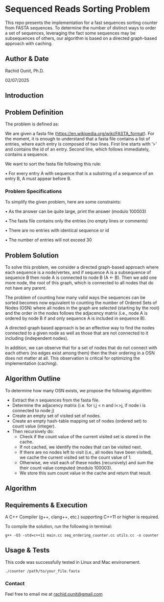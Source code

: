 # Sequenced Reads Sorting Problem
This repo presents the implementation for a fast sequences sorting counter from FASTA sequences.
To determine the number of distinct ways to order a set of sequences, leveraging the fact some sequences 
may be subsequences of others, our algorithm is based on a directed graph-based approach with caching.

## Author & Date
Rachid Ounit, Ph.D.

02/07/2025

## Introduction

## Problem Definition
The problem is defined as:

We are given a fasta file (https://en.wikipedia.org/wiki/FASTA_format). For the
moment, it is enough to understand that a fasta file contains a list of entries, where
each entry is composed of two lines. First line starts with ‘>’ and contains the id of an
entry. Second line, which follows immediately, contains a sequence.

We want to sort the fasta file following this rule:

• For every entry A with sequence that is a substring of a sequence of an entry
B, A must appear before B.

### Problem Specifications

To simplify the given problem, here are some constraints:

• As the answer can be quite large, print the answer (modulo 100003)

• The fasta file contains only the entries (no empty lines or comments)

• There are no entries with identical sequence or id

• The number of entries will not exceed 30


## Problem Solution

To solve this problem, we consider a directed graph-based approach where
each sequence is a node/vertex, and if sequence A is a subsequence
of sequence B then node A is connected to node B (A <- B).
Then we add one more node, the root of this graph, which is connected
to all nodes that do not have any parent.

The problem of counting how many valid ways the sequences can be sorted
becomes now equivalent to counting the number of Ordered Sets of Nodes
(OSN) where all nodes in the graph are selected (starting by the root) and
the order in the nodes follows the adjacency matrix (i.e., node A is 
ordered by node B if and only sequence A is included in sequence B).

A directed-graph based approach is be an effective way to find the nodes
connected to a given node as well as those that are not connected to it 
including (independent nodes).

In addition, we can observe that for a set of nodes that do not connect
with each others (no edges exist among them) then the their ordering
in a OSN does not matter at all. This observation is critical for optimizing
the implementation (caching).

## Algorithm Outline

To determine how many OSN exists, we propose the following algorithm:
- Extract the n sequences from the fasta file.
- Determine the adjacency matrix (i.e. for i,j < n and i<>j, if node i is connected to node j)
- Create an empty set of visited set of nodes.
- Create an empty hash-table mapping set of nodes (ordered set) to count value (integer).
- Then recursively do:
  - Check if the count value of the current visited set is stored in the cache.
  - If not cached, we identify the nodes that can be visited next.
  - If there are no nodes left to visit (i.e., all nodes have been visited), we cache the current visited set to the count value of 1.
  - Otherwise, we visit each of these nodes (recursively) and sum the their count value computed (modulo 100003).
  - We store this sum count value in the cache and return that result.

## Algorithm

## Requirements & Execution
A C++ Compiler (g++, clang++, etc.) supporting C++11 or higher is required.

To compile the solution, run the following in terminal:
```
g++ -O3 -std=c++11 main.cc seq_ordering_counter.cc utils.cc -o counter
```

## Usage & Tests
This code was successfully tested in Linux and Mac environement.

```
./counter /path/to/your_file.fasta
```

### Contact
Feel free to email me at rachid.ounit@gmail.com
